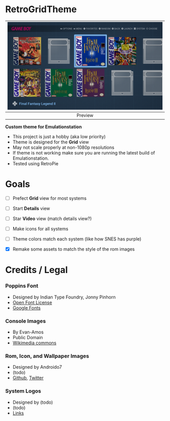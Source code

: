 # RetroGridTheme

| ![preview](Preview.png) |
|:--:|
|  Preview |

**Custom theme for Emulationstation**

- This project is just a hobby (aka low priority) 
- Theme is designed for the **Grid** view
- May not scale properly at non-1080p resolutions
- If theme is not working make sure you are running the latest build of Emulationstation. 
- Tested using RetroPie

# Goals

- [ ] Prefect **Grid** view for most systems
- [ ] Start **Details** view 
- [ ] Star **Video** view (match details view?)
- [ ] Make icons for all systems
- [ ] Theme colors match each system (like how SNES has purple)
- [x] Remake some assets to match the style of the rom images


# Credits / Legal

### Poppins Font 
-  Designed by Indian Type Foundry, Jonny Pinhorn
-  [Open Font License](assets/Font%20License.txt)
-  [Google Fonts](https://fonts.google.com/specimen/Poppins) 

### Console Images
-  By Evan-Amos
-  Public Domain
-  [Wikimedia commons](https://commons.wikimedia.org/wiki/User:Evan-Amos)

### Rom, Icon, and Wallpaper Images
-  Designed by Androido7
-  (todo)
-  [Github](https://www.github.com/androido7), [Twitter](https://www.twitter.com/androido7)

### System Logos
-  Designed by (todo)
-  (todo)
-  [Links]()

